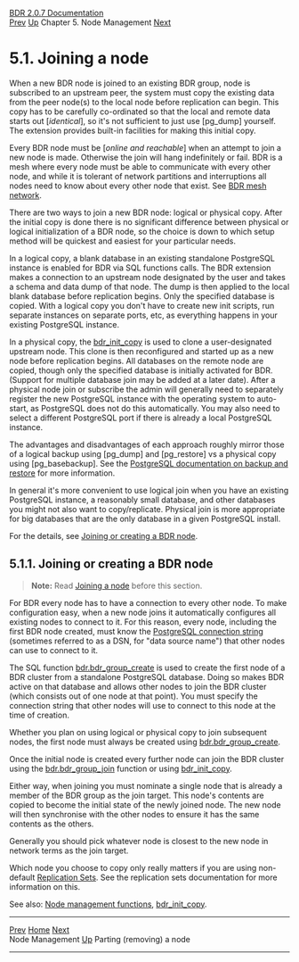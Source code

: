   [BDR 2.0.7 Documentation](README.md)                                                                                                    
  [Prev](node-management.md "Node Management")   [Up](node-management.md)    Chapter 5. Node Management    [Next](node-management-removing.md "Parting (removing) a node")  


# 5.1. Joining a node

When a new BDR node is joined to an existing BDR group, node is
subscribed to an upstream peer, the system must copy the existing data
from the peer node(s) to the local node before replication can begin.
This copy has to be carefully co-ordinated so that the local and remote
data starts out [*identical*], so it\'s not sufficient to
just use [pg_dump] yourself. The extension provides
built-in facilities for making this initial copy.

Every BDR node must be [*online and reachable*] when an
attempt to join a new node is made. Otherwise the join will hang
indefinitely or fail. BDR is a mesh where every node must be able to
communicate with every other node, and while it is tolerant of network
partitions and interruptions all nodes need to know about every other
node that exist. See [BDR mesh network](technotes-mesh.md).

There are two ways to join a new BDR node: logical or physical copy.
After the initial copy is done there is no significant difference
between physical or logical initialization of a BDR node, so the choice
is down to which setup method will be quickest and easiest for your
particular needs.

In a logical copy, a blank database in an existing standalone PostgreSQL
instance is enabled for BDR via SQL functions calls. The BDR extension
makes a connection to an upstream node designated by the user and takes
a schema and data dump of that node. The dump is then applied to the
local blank database before replication begins. Only the specified
database is copied. With a logical copy you don\'t have to create new
init scripts, run separate instances on separate ports, etc, as
everything happens in your existing PostgreSQL instance.

In a physical copy, the [bdr_init_copy](command-bdr-init-copy.md) is
used to clone a user-designated upstream node. This clone is then
reconfigured and started up as a new node before replication begins. All
databases on the remote node are copied, though only the specified
database is initially activated for BDR. (Support for multiple database
join may be added at a later date). After a physical node join or
subscribe the admin will generally need to separately register the new
PostgreSQL instance with the operating system to auto-start, as
PostgreSQL does not do this automatically. You may also need to select a
different PostgreSQL port if there is already a local PostgreSQL
instance.

The advantages and disadvantages of each approach roughly mirror those
of a logical backup using [pg_dump] and
[pg_restore] vs a physical copy using
[pg_basebackup]. See the [PostgreSQL documentation on
backup and
restore](http://www.postgresql.org/docs/current/static/backup.html)
for more information.

In general it\'s more convenient to use logical join when you have an
existing PostgreSQL instance, a reasonably small database, and other
databases you might not also want to copy/replicate. Physical join is
more appropriate for big databases that are the only database in a given
PostgreSQL install.

For the details, see [Joining or creating a BDR
node](node-management-joining.md#NODE-MANAGEMENT-JOINING-BDR).

## 5.1.1. Joining or creating a BDR node

> **Note:** Read [Joining a node](node-management-joining.md) before
> this section.

For BDR every node has to have a connection to every other node. To make
configuration easy, when a new node joins it automatically configures
all existing nodes to connect to it. For this reason, every node,
including the first BDR node created, must know the [PostgreSQL
connection
string](https://www.postgresql.org/docs/9.4/static/libpq-connect.html#LIBPQ-CONNSTRING)
(sometimes referred to as a DSN, for \"data source name\") that other
nodes can use to connect to it.

The SQL function
[bdr.bdr_group_create](functions-node-mgmt.md#FUNCTION-BDR-GROUP-CREATE)
is used to create the first node of a BDR cluster from a standalone
PostgreSQL database. Doing so makes BDR active on that database and
allows other nodes to join the BDR cluster (which consists out of one
node at that point). You must specify the connection string that other
nodes will use to connect to this node at the time of creation.

Whether you plan on using logical or physical copy to join subsequent
nodes, the first node must always be created using
[bdr.bdr_group_create](functions-node-mgmt.md#FUNCTION-BDR-GROUP-CREATE).

Once the initial node is created every further node can join the BDR
cluster using the
[bdr.bdr_group_join](functions-node-mgmt.md#FUNCTION-BDR-GROUP-JOIN)
function or using [bdr_init_copy](command-bdr-init-copy.md).

Either way, when joining you must nominate a single node that is already
a member of the BDR group as the join target. This node\'s contents are
copied to become the initial state of the newly joined node. The new
node will then synchronise with the other nodes to ensure it has the
same contents as the others.

Generally you should pick whatever node is closest to the new node in
network terms as the join target.

Which node you choose to copy only really matters if you are using
non-default [Replication Sets](replication-sets.md). See the
replication sets documentation for more information on this.

See also: [Node management functions](functions-node-mgmt.md),
[bdr_init_copy](command-bdr-init-copy.md).



  --------------------------------------------- ------------------------------------------- ------------------------------------------------------
  [Prev](node-management.md)        [Home](README.md)        [Next](node-management-removing.md)  
  Node Management                                [Up](node-management.md)                               Parting (removing) a node
  --------------------------------------------- ------------------------------------------- ------------------------------------------------------
